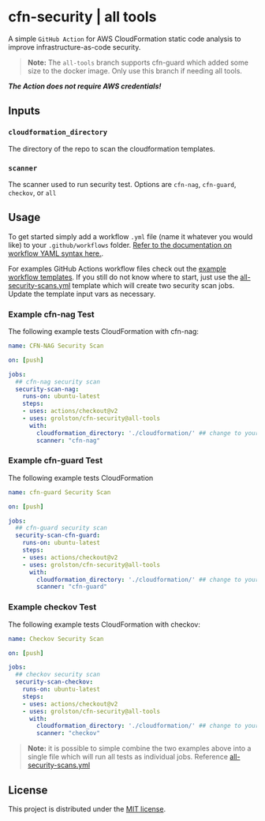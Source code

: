 # cfn-security | all tools

A simple `GitHub Action` for AWS CloudFormation static code analysis to improve infrastructure-as-code security.

> **Note:** The `all-tools` branch supports cfn-guard which added some size to the docker image. Only use this branch if needing all tools.

***The Action does not require AWS credentials!***

## Inputs

### `cloudformation_directory`

The directory of the repo to scan the cloudformation templates.

### `scanner`

The scanner used to run security test. Options are `cfn-nag`, `cfn-guard`,  `checkov`, or `all`

## Usage

To get started simply add a workflow `.yml` file (name it whatever you would like) to your `.github/workflows` folder. [Refer to the documentation on workflow YAML syntax here.](https://help.github.com/en/articles/workflow-syntax-for-github-actions).

For examples GitHub Actions workflow files check out the [example workflow templates](https://github.com/grolston/cfn-security/tree/master/workflow-examples). If you still do not know where to start, just use the [all-security-scans.yml](workflow-examples/all-security-scans.yml) template which will create two security scan jobs. Update the template input vars as necessary.

### Example cfn-nag Test

The following example tests CloudFormation with cfn-nag:

```yaml
name: CFN-NAG Security Scan

on: [push]

jobs:
  ## cfn-nag security scan
  security-scan-nag:
    runs-on: ubuntu-latest
    steps:
    - uses: actions/checkout@v2
    - uses: grolston/cfn-security@all-tools
      with:
        cloudformation_directory: './cloudformation/' ## change to your template directory
        scanner: "cfn-nag"
```

### Example cfn-guard Test

The following example tests CloudFormation

```yaml
name: cfn-guard Security Scan

on: [push]

jobs:
  ## cfn-guard security scan
  security-scan-cfn-guard:
    runs-on: ubuntu-latest
    steps:
    - uses: actions/checkout@v2
    - uses: grolston/cfn-security@all-tools
      with:
        cloudformation_directory: './cloudformation/' ## change to your template directory
        scanner: "cfn-guard"
```

### Example checkov Test

The following example tests CloudFormation with checkov:

```yaml
name: Checkov Security Scan

on: [push]

jobs:
  ## checkov security scan
  security-scan-checkov:
    runs-on: ubuntu-latest
    steps:
    - uses: actions/checkout@v2
    - uses: grolston/cfn-security@all-tools
      with:
        cloudformation_directory: './cloudformation/' ## change to your template directory
        scanner: "checkov"
```

> **Note:** it is possible to simple combine the two examples above into a single file which will run all tests as individual jobs. Reference [all-security-scans.yml](workflow-examples/all-security-scans.yml)

## License

This project is distributed under the [MIT license](LICENSE.md).
